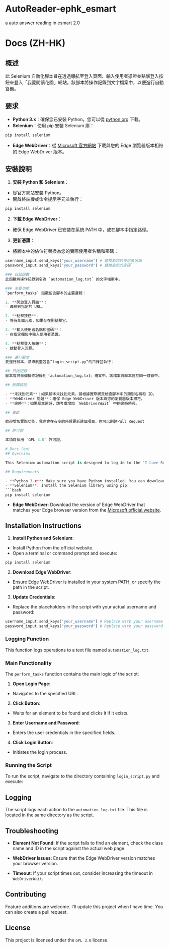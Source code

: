 # AutoReader-ephk_esmart
a auto answer reading in esmart 2.0

# Docs (ZH-HK)
## 概述

此 Selenium 自動化腳本旨在透過導航至登入頁面、輸入使用者憑證並點擊登入按鈕來登入「我愛閲讀花園」網站。該腳本將操作記錄到文字檔案中，以便進行自動答題。

## 要求

- **Python 3.x**：確保您已安裝 Python。您可以從 [python.org](https://www.python.org/downloads/) 下載。
- **Selenium**：使用 pip 安裝 Selenium 庫：
```bash
pip install selenium
```
- **Edge WebDriver**：從 [Microsoft 官方網站](https://developer.microsoft.com/en-us/microsoft-edge/tools/webdriver/) 下載與您的 Edge 瀏覽器版本相符的 Edge WebDriver 版本。

## 安裝說明

1. **安裝 Python 和 Selenium**：
- 從官方網站安裝 Python。
- 開啟終端機或命令提示字元並執行：
```bash
pip install selenium
```

2. **下載 Edge WebDriver**：
- 確保 Edge WebDriver 已安裝在系統 PATH 中，或在腳本中指定路徑。

3. **更新憑證**：
- 將腳本中的佔位符替換為您的實際使用者名稱和密碼：
```python
username_input.send_keys("your_username") # 替換為您的使用者名稱
password_input.send_keys("your_password") # 替換為您的密碼```

### 日誌函數
此函數將操作記錄到名為 `automation_log.txt` 的文字檔案中。

### 主要功能
`perform_tasks` 函數包含腳本的主要邏輯：

1. **開啟登入頁面**：
- 導航到指定的 URL。

2. **點擊按鈕**：
- 等待某個元素，如果存在則點擊它。

3. **輸入使用者名稱和密碼**：
- 在指定欄位中輸入使用者憑證。

4. **點擊登入按鈕**：
- 啟動登入流程。

### 運行腳本
要運行腳本，請導航至包含“login_script.py”的目錄並執行：

## 日誌記錄
腳本會將每個操作記錄到「automation_log.txt」檔案中。該檔案與腳本位於同一目錄中。

## 故障排除

- **未找到元素**：如果腳本未找到元素，請根據實際網頁檢查腳本中的類別名稱和 ID。
- **WebDriver 問題**：確保 Edge WebDriver 版本與您的瀏覽器版本相符。
- **逾時**：如果腳本逾時，請考慮增加 `WebDriverWait` 中的逾時時長。

## 貢獻

歡迎增加實際功能，我也會在有空的時候更新這個項目，你可以創建Pull Request

## 許可證

本項目採用 `GPL 3.0` 許可證。

# Docs (en)
## Overview

This Selenium automation script is designed to log in to the "I Love Reading Garden" website by navigating to the login page, entering user credentials, and clicking the Login button. The script records the actions to a text file for automated answering.

## Requirements

- **Python 3.x**: Make sure you have Python installed. You can download it from [python.org](https://www.python.org/downloads/).
- **Selenium**: Install the Selenium library using pip:
```bash
pip install selenium
```
- **Edge WebDriver**: Download the version of Edge WebDriver that matches your Edge browser version from the [Microsoft official website](https://developer.microsoft.com/en-us/microsoft-edge/tools/webdriver/).

## Installation Instructions

1. **Install Python and Selenium**:
- Install Python from the official website.
- Open a terminal or command prompt and execute:
```bash
pip install selenium
```

2. **Download Edge WebDriver**:
- Ensure Edge WebDriver is installed in your system PATH, or specify the path in the script.

3. **Update Credentials**:
- Replace the placeholders in the script with your actual username and password:
```python
username_input.send_keys("your_username") # Replace with your username
password_input.send_keys("your_password") # Replace with your password
```

### Logging Function
This function logs operations to a text file named `automation_log.txt`.

### Main Functionality
The `perform_tasks` function contains the main logic of the script:

1. **Open Login Page**:
- Navigates to the specified URL.

2. **Click Button**:
- Waits for an element to be found and clicks it if it exists.

3. **Enter Username and Password**:
- Enters the user credentials in the specified fields.

4. **Click Login Button**:
- Initiates the login process.

### Running the Script
To run the script, navigate to the directory containing `login_script.py` and execute:

## Logging
The script logs each action to the `automation_log.txt` file. This file is located in the same directory as the script.

## Troubleshooting

- **Element Not Found**: If the script fails to find an element, check the class name and ID in the script against the actual web page.

- **WebDriver Issues**: Ensure that the Edge WebDriver version matches your browser version.
- **Timeout**: If your script times out, consider increasing the timeout in `WebDriverWait`.

## Contributing

Feature additions are welcome. I'll update this project when I have time. You can also create a pull request.

## License

This project is licensed under the `GPL 3.0` license.
